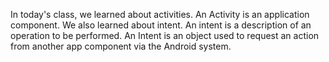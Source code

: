 In today's class, we learned about activities. An Activity is an application component. We also learned about intent. An intent is a description of an operation to be performed. An Intent is an object used to request an action from another app component via the Android system.





